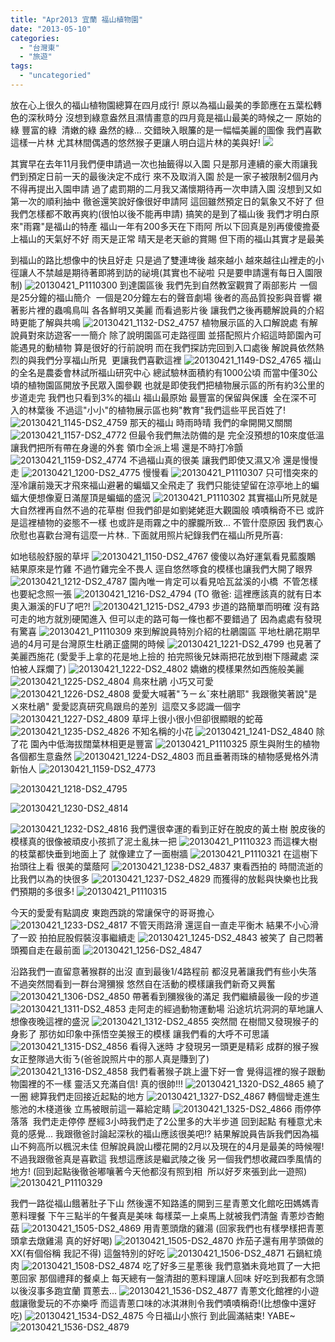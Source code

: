```yaml
---
title: "Apr2013 宜蘭 福山植物園"
date: "2013-05-10"
categories: 
  - "台灣東"
  - "旅遊"
tags: 
  - "uncategoried"
---
```


放在心上很久的福山植物園總算在四月成行! 原以為福山最美的季節應在五葉松轉色的深秋時分 沒想到綠意盎然且濕情畫意的四月竟是福山最美的時候之一 原始的綠 豐富的綠  清嫩的綠 盎然的綠... 交錯映入眼簾的是一幅幅美麗的圖像 我們喜歡這樣一片林 尤其林間偶遇的悠然猴子更讓人明白這片林的美與好! ![](images/8673189995_38323eef9d.jpg)

其實早在去年11月我們便申請過一次也抽籤得以入園 只是那月連續的豪大雨讓我們到預定日前一天的最後決定不成行 來不及取消入園 於是一家子被限制2個月內不得再提出入園申請 過了處罰期的二月我又滿懷期待再一次申請入園 沒想到又如第一次的順利抽中 徹爸還笑說好像很好申請阿 這回雖然預定日的氣象又不好了 但我們怎樣都不敢再爽約(很怕以後不能再申請) 搞笑的是到了福山後 我們才明白原來"雨霧"是福山的特產 福山一年有200多天在下雨阿 所以下回真是別再傻傻擔憂上福山的天氣好不好 雨天是正常 晴天是老天爺的賞賜 但下雨的福山其實才是最美

到福山的路比想像中的快且好走 只是過了雙連埤後 越來越小 越來越往山裡走的小徑讓人不禁越是期待著即將到訪的祕境(其實也不祕啦 只是要申請還有每日入園限制) ![20130421_P1110300](images/8674302684_7de67321e7.jpg) 到達園區後 我們先到自然教室觀賞了兩部影片 一個是25分鐘的福山簡介  一個是20分鐘左右的聲音劇場 後者的高品質投影與音響 襯著影片裡的蟲鳴鳥叫 各各鮮明又美麗 而看過影片後 讓我們之後再聽解說員的介紹時更能了解與共鳴 ![20130421_1132-DS2_4757](images/8673197887_31e17eb337.jpg) 植物展示區的入口解說處 有解說員對來訪遊客一一簡介 除了說明園區可走路徑圖 並搭配照片介紹這時節園內可能遇見的動植物 算是很好的行前說明 而在我們探訪完回到入口處後 解說員依然熱烈的與我們分享福山所見  更讓我們喜歡這裡 ![20130421_1149-DS2_4765](images/8674301394_a4e5a47dbe.jpg) 福山的全名是農委會林試所福山研究中心 總試驗林面積約有1000公頃 而當中僅30公頃的植物園區開放予民眾入園參觀 也就是即使我們把植物展示區的所有約3公里的步道走完 我們也只看到3%的福山 福山最原始 最豐富的保留與保護  全在深不可入的林葉後 不過這"小小"的植物展示區也夠"教育"我們這些平民百姓了! ![20130421_1145-DS2_4759](images/8674302120_8a4f1f2090.jpg) 那天的福山 時雨時晴 我們的傘開開又關關 ![20130421_1157-DS2_4772](images/8674300582_01dee24417.jpg) 但最令我們無法防備的是 完全沒預想的10來度低溫 讓我們把所有帶在身邊的外套 領巾全派上場 還是不時打冷顫 ![20130421_1159-DS2_4774](images/8674300310_684b576661.jpg) 不過福山真的很美 讓我們即使又濕又冷 還是慢慢走 ![20130421_1200-DS2_4775](images/8673195407_0e8ae24715.jpg) 慢慢看 ![20130421_P1110307](images/8673193693_2dc3b5309a.jpg) 只可惜突來的溼冷讓前幾天才飛來福山避暑的蝙蝠又全飛走了 我們只能徒望留在涼亭地上的蝙蝠大便想像夏日滿屋頂是蝙蝠的盛況 ![20130421_P1110302](images/8674299518_de7ffe6d26.jpg) 其實福山所見就是大自然裡再自然不過的花草樹 但我們卻是如劉姥姥逛大觀園般 嘖嘖稱奇不已 或許是這裡植物的姿態不一樣 也或許是雨霧之中的朦朧所致... 不管什麼原因 我們衷心欣慰也喜歡台灣有這麼一片林.. 下面就用照片紀錄我們在福山所見所喜:

如地毯般舒服的草坪 ![20130421_1150-DS2_4767](images/8674301256_a5090b8584.jpg) 傻傻以為好運氣看見藍腹鷴 結果原來是竹雞 不過竹雞完全不畏人 逕自悠然啄食的模樣也讓我們大開了眼界 ![20130421_1212-DS2_4787](images/8673193547_745a302abe.jpg) 園內唯一肯定可以看見哈瓦盆溪的小橋  不管怎樣也要紀念照一張 ![20130421_1216-DS2_4794](images/8673193251_e595707098.jpg) (TO 徹爸: 這裡應該真的就有日本奧入瀨溪的FU了吧?! ![20130421_1215-DS2_4793](images/8674298096_1ec4283d5d.jpg) 步道的路簡單而明確 沒有路可走的地方就別硬闖進入 但可以走的路可每一條也都不要錯過了 因為處處有發現 有驚喜 ![20130421_P1110309](images/8674296542_cd372f2ea4.jpg) 來到解說員特別介紹的杜鵑園區 平地杜鵑花期早過的4月可是台灣原生杜鵑正盛開的時候 ![20130421_1221-DS2_4799](images/8673192731_b22d595a33.jpg) 也見著了美麗西施花 (愛愛手上拿的花是地上撿的 拍完照後兄妹兩把花放到樹下隱藏處 深怕被人踩爛了) ![20130421_1222-DS2_4802](images/8674297148_35c68f49ae.jpg) 嬌嫩的模樣果然如西施般美麗 ![20130421_1225-DS2_4804](images/8673192291_1dbd897329.jpg) 鳥來杜鵑 小巧又可愛 ![20130421_1226-DS2_4808](images/8674296682_cd84aa9974.jpg) 愛愛大喊著"ㄋㄧㄠˇ來杜鵑耶" 我跟徹笑著說"是ㄨ來杜鵑" 愛愛認真研究鳥跟烏的差別  這麼又多認識一個字 ![20130421_1227-DS2_4809](images/8674296168_bf539aac49.jpg) 草坪上很小很小但卻很顯眼的蛇苺 ![20130421_1235-DS2_4826](images/8674294746_eb72111377.jpg) 不知名稱的小花 ![20130421_1241-DS2_4840](images/8673188857_9873e041c3.jpg) 除了花 園內中低海拔闊葉林相更是豐富 ![20130421_P1110325](images/8673187033_5e66081e8f.jpg) 原生與附生的植物各個都生意盎然 ![20130421_1224-DS2_4803](images/8673192381_4b3cd6a44f.jpg) 而且垂著雨珠的植物感覺格外清新怡人 ![20130421_1159-DS2_4773](images/8673195677_6fa1c189fd.jpg)

![20130421_1218-DS2_4795](images/8673192865_f02bfefc1c.jpg)

![20130421_1230-DS2_4814](images/8674295712_8d41484007.jpg)

![20130421_1232-DS2_4816](images/8674295446_3982233d3f.jpg) 我們還很幸運的看到正好在脫皮的黃土樹 脫皮後的模樣真的很像被頑皮小孩抓了泥土亂抹一把 ![20130421_P1110323](images/8674291876_ceafaf224a.jpg) 而這棵大樹的枝葉都快垂到地面上了 就像建立了一面樹牆 ![20130421_P1110321](images/8673187393_b31eb7706a.jpg) 在這樹下抬頭往上看 很美的葉蔭阿 ![20130421_1238-DS2_4837](images/8674293804_306f74b045.jpg) 東看西拍的 時間流逝的比我們以為的快很多 ![20130421_1237-DS2_4829](images/8673189687_8af7973f9e.jpg) 而獲得的放鬆與快樂也比我們預期的多很多! ![20130421_P1110315](images/8673188257_daf623f588.jpg)

今天的愛愛有點調皮 東跑西跳的常讓保守的哥哥擔心 ![20130421_1233-DS2_4817](images/8674295352_27dd25d12b.jpg) 不管天雨路滑 還逕自一直走平衡木 結果不小心滑了一跤 拍拍屁股假裝沒事繼續走 ![20130421_1245-DS2_4843](images/8673188577_a51c3fea02.jpg) 被笑了 自己悶著頭獨自走在最前面 ![20130421_1256-DS2_4847](images/8674292168_417f9ac28e.jpg)

沿路我們一直留意著猴群的出沒 直到最後1/4路程前 都沒見著讓我們有些小失落 不過突然間看到一群台灣獼猴 悠然自在活動的模樣讓我們新奇又興奮 ![20130421_1306-DS2_4850](images/8673186693_9b721e3ea4.jpg) 帶著看到獼猴後的滿足 我們繼續最後一段的步道 ![20130421_1311-DS2_4853](images/8674291036_38b3dfea47.jpg) 走阿走的經過動物運動場 沿途坑坑洞洞的草地讓人想像夜晚這裡的盛況 ![20130421_1312-DS2_4855](images/8674290838_5ebaf094ee.jpg) 突然間 在樹間又發現猴子的身影了 那彷如印象中孫悟空美猴王的模樣 讓我們看的大呼不可思議 ![20130421_1315-DS2_4856](images/8674290726_55f7d413c6.jpg) 看得入迷時 才發現另一頭更是精彩 成群的猴子猴女正整隊過大街ㄋ(爸爸說照片中的那人真是賺到了) ![20130421_1316-DS2_4858](images/8673185847_0313035543.jpg) 我們看著猴子跳上盪下好一會 覺得這裡的猴子跟動物園裡的不一樣 靈活又充滿自信! 真的很帥!!! ![20130421_1320-DS2_4865](images/8673185369_7b384005dc.jpg) 繞了一圈 總算我們走回接近起點的地方 ![20130421_1327-DS2_4867](images/8674289524_b20d042716.jpg) 轉個彎走進生態池的木棧道後 立馬被眼前這一幕給定睛 ![20130421_1325-DS2_4866](images/8673185071_ec56b29eb0.jpg) 雨停停落落  我們走走停停 歷經3小時我們走了2公里多的大半步道 回到起點 有種意尤未竟的感覺... 我跟徹爸討論起深秋的福山應該很美吧!? 結果解說員告訴我們因為福山不夠高所以楓況未佳 但解說員說山櫻花開的2月以及現在的4月是最美的時候喔! 不過我跟徹爸真是喜歡這 我想這應該是繼武陵之後 另一個我們想收藏四季風情的地方! (回到起點後徹爸嘟嚷著今天他都沒有照到相  所以好歹來張到此一遊照) ![20130421_P1110329](images/8674289046_e007145f1c.jpg)

我們一路從福山餓著肚子下山 然後還不知路遙的開到三星青蔥文化館吃田媽媽青蔥料理餐 下午三點半的午餐真是美味 每樣菜一上桌馬上就被我們清盤 青蔥炒杏鮑菇 ![20130421_1505-DS2_4869](images/8674288922_fbeb4e9bc9.jpg) 用青蔥頭燉的雞湯 (回家我們也有樣學樣把青蔥頭拿去燉雞湯 真的好好喝) ![20130421_1505-DS2_4870](images/8674288822_18d5d23c75.jpg) 炸茄子還有用芋頭做的XX(有個俗稱 我記不得) 這盤特別的好吃 ![20130421_1506-DS2_4871](images/8674288706_0c9eea522c.jpg) 石鍋紅燒肉 ![20130421_1508-DS2_4874](images/8673183789_06cd12d896.jpg) 吃了好多三星蔥後 我們意猶未竟地買了一大把蔥回家 那個禮拜的餐桌上 每天總有一盤清甜的蔥料理讓人回味 好吃到我都有念頭以後沒事多跑宜蘭 買蔥去... ![20130421_1536-DS2_4877](images/8673183467_d490c4771a.jpg) 青蔥文化館裡的小遊戲讓徹愛玩的不亦樂呼 而這青蔥口味的冰淇淋則令我們嘖嘖稱奇!(比想像中還好吃) ![20130421_1534-DS2_4875](images/8673183659_a4687153cc.jpg) 今日福山小旅行 到此圓滿結束! YABE~ ![20130421_1536-DS2_4879](images/8673183181_ba51fd8ca4.jpg)
